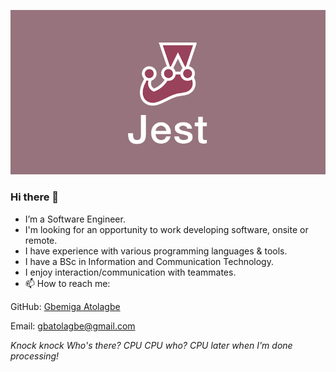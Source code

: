 ![](opengraph.png)
### Hi there 👋 
- I’m a Software Engineer.
- I'm looking for an opportunity to work developing software, onsite or remote.
- I have experience with various programming languages & tools.
- I have a BSc in Information and Communication Technology.
- I enjoy interaction/communication with teammates.
- 📫 How to reach me:

GitHub: [Gbemiga Atolagbe](https://github.com/AtGbemiga)

Email: gbatolagbe@gmail.com

_Knock knock_
_Who's there?_
_CPU_
_CPU who?_
_CPU later when I'm done processing!_
